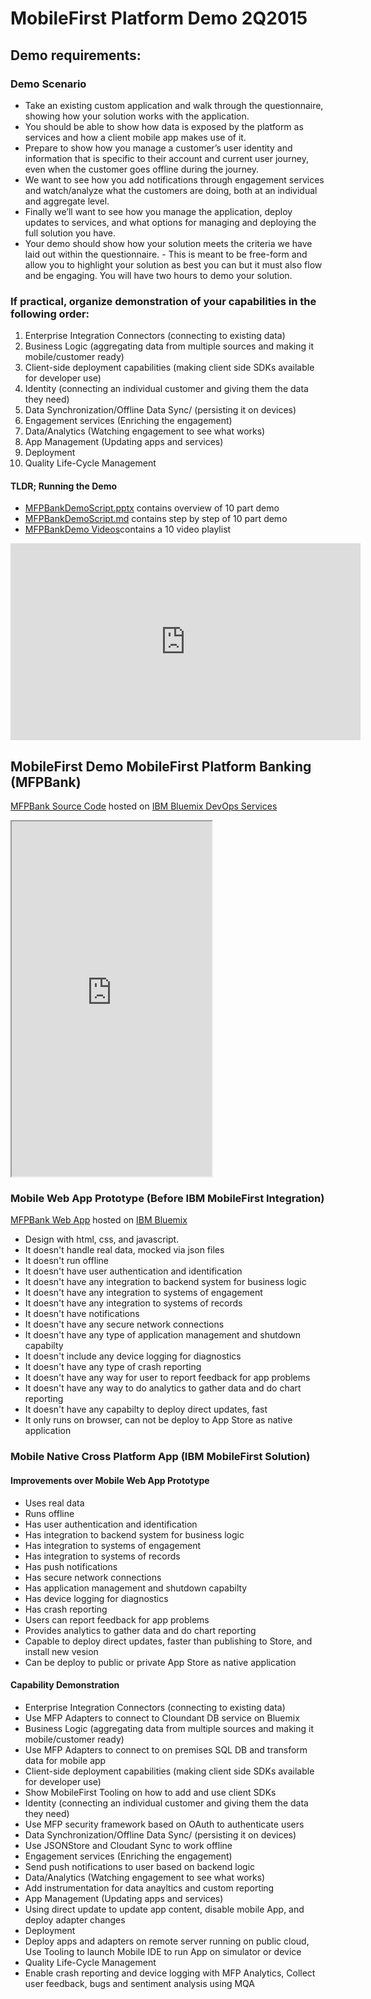 # MobileFirst Platform Demo 2Q2015
## Demo requirements:

### Demo Scenario

- Take an existing custom application and walk through the questionnaire, showing how your solution works with the application.
- You should be able to show how data is exposed by the platform as services and how a client mobile app makes use of it.  
- Prepare to show how you manage a customer’s user identity and information that is specific to their account and current user journey, even when the customer goes offline during the journey.
- We want to see how you add notifications through engagement services and watch/analyze what the customers are doing, both at an individual and aggregate level.
- Finally we’ll want to see how you manage the application, deploy updates to services, and what options for managing and deploying the full solution you have.
- Your demo should show how your solution meets the criteria we have laid out within the questionnaire. - This is meant to be free-form and allow you to highlight your solution as best you can but it must also flow and be engaging. You will have two hours to demo your solution.

### If practical, organize demonstration of your capabilities in the following order:

1. Enterprise Integration Connectors (connecting to existing data)
2. Business Logic (aggregating data from multiple sources and making it mobile/customer ready)
3. Client-side deployment capabilities (making client side SDKs available for developer use)
4. Identity (connecting an individual customer and giving them the data they need)
5. Data Synchronization/Offline Data Sync/ (persisting it on devices)
6. Engagement services (Enriching the engagement)
7. Data/Analytics (Watching engagement to see what works)
8. App Management (Updating apps and services)
9. Deployment
10. Quality Life-Cycle Management

#### TLDR; Running the Demo
- [MFPBankDemoScript.pptx](MFPBankDemoScript.pptx) contains overview of 10 part demo
- [MFPBankDemoScript.md](MFPBankDemoScript.md) contains step by step of 10 part demo
- [MFPBankDemo Videos](https://www.youtube.com/playlist?list=PL3u18ntxxpFURX3EJ_DgiE4QlrEgWlvxQ)contains a 10 video playlist
<iframe width="560" height="315" src="https://www.youtube.com/embed/videoseries?list=PL3u18ntxxpFURX3EJ_DgiE4QlrEgWlvxQ" frameborder="0" allowfullscreen>
<p>Your browser does not support iframes. Or Markdown parser didn't liked iframes</p>
</iframe>

## MobileFirst Demo MobileFirst Platform Banking (MFPBank)

[MFPBank Source Code](https://hub.jazz.net/project/csantana/mfpbank/overview) hosted on [IBM Bluemix DevOps Services](https://hub.jazz.net/)
<iframe src="https://mfpbank.mybluemix.net" width="320" height="568">
 <p>Your browser does not support iframes. Or Markdown parser didn't liked iframes</p>
</iframe>


### Mobile Web App Prototype (Before IBM MobileFirst Integration)
[MFPBank Web App](http://mfpbank.mybluemix.net) hosted on [IBM Bluemix](https://bluemix.net)
- Design with html, css, and javascript.
- It doesn't handle real data, mocked via json files
- It doesn't run offline
- It doesn't have user authentication and identification
- It doesn't have any integration to backend system for business logic
- It doesn't have any integration to systems of engagement
- It doesn't have any integration to systems of records
- It doesn't have notifications
- It doesn't have any secure network connections
- It doesn't have any type of application management and shutdown capabilty
- It doesn't include any device logging for diagnostics
- It doesn't have any type of crash reporting
- It doesn't have any way for user to report feedback for app problems
- It doesn't have any way to do analytics to gather data and do chart reporting
- It doesn't have any capabilty to deploy direct updates, fast
- It only runs on browser, can not be deploy to App Store as native application

### Mobile Native Cross Platform App (IBM MobileFirst Solution)

#### Improvements over Mobile Web App Prototype
- Uses real data
- Runs offline
- Has user authentication and identification
- Has integration to backend system for business logic
- Has integration to systems of engagement
- Has integration to systems of records
- Has push notifications
- Has secure network connections
- Has application management and shutdown capabilty
- Has device logging for diagnostics
- Has crash reporting
- Users can report feedback for app problems
- Provides analytics to gather data and do chart reporting
- Capable to deploy direct updates, faster than publishing to Store, and install new vesion
- Can be deploy to public or private App Store as native application

#### Capability Demonstration
- Enterprise Integration Connectors (connecting to existing data)
 - Use MFP Adapters to connect to Cloundant DB service on Bluemix
- Business Logic (aggregating data from multiple sources and making it mobile/customer ready)
 - Use MFP Adapters to connect to on premises SQL DB and transform data for mobile app
- Client-side deployment capabilities (making client side SDKs available for developer use)
 - Show MobileFirst Tooling on how to add and use client SDKs
- Identity (connecting an individual customer and giving them the data they need)
 - Use MFP security framework based on OAuth to authenticate users
- Data Synchronization/Offline Data Sync/ (persisting it on devices)
 - Use JSONStore and Cloudant Sync to work offline
- Engagement services (Enriching the engagement)
 - Send push notifications to user based on backend logic
- Data/Analytics (Watching engagement to see what works)
 - Add instrumentation for data anayltics and custom reporting
- App Management (Updating apps and services)
 - Using direct update to update app content, disable mobile App, and deploy adapter changes
- Deployment
 - Deploy apps and adapters on remote server running on public cloud, Use Tooling to launch Mobile IDE to run App on simulator or device
- Quality Life-Cycle Management
 - Enable crash reporting and device logging with MFP Analytics, Collect user feedback, bugs and sentiment analysis using MQA

